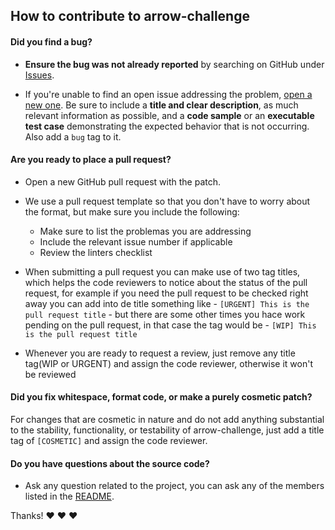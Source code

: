 ## How to contribute to arrow-challenge

#### **Did you find a bug?**

* **Ensure the bug was not already reported** by searching on GitHub under [Issues](https://github.com/IcaliaLabs/arrow_challenge/issues).

* If you're unable to find an open issue addressing the problem, [open a new one](https://github.com/IcaliaLabs/arrow_challenge/issues/new). Be sure to include a **title and clear description**, as much relevant information as possible, and a **code sample** or an **executable test case** demonstrating the expected behavior that is not occurring. Also add a `bug` tag to it.

#### **Are you ready to place a pull request?**

* Open a new GitHub pull request with the patch.

* We use a pull request template so that you don't have to worry about the format, but make sure you include the following:
	* Make sure to list the problemas you are addressing
	* Include the relevant issue number if applicable
	* Review the linters checklist
* When submitting a pull request you can make use of two tag titles, which helps the code reviewers to notice about the status of the pull request, for example if you need the pull request to be checked right away you can add into de title something like - `[URGENT] This is the pull request title` - but there are some other times you hace work pending on the pull request, in that case the tag would be - `[WIP] This is the pull request title`
* Whenever you are ready to request a review, just remove any title tag(WIP or URGENT) and assign the code reviewer, otherwise it won't be reviewed

#### **Did you fix whitespace, format code, or make a purely cosmetic patch?**

For changes that are cosmetic in nature and do not add anything substantial to the stability, functionality, or testability of arrow-challenge, just add a title tag of `[COSMETIC]` and assign the code reviewer.

#### **Do you have questions about the source code?**

* Ask any question related to the project, you can ask any of the members listed in the [README](README.md).

Thanks! :heart: :heart: :heart:

